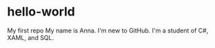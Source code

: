 # hello-world
My first repo
My name is Anna. I'm new to GitHub. I'm a student of C#, XAML, and SQL. 
